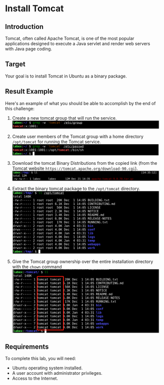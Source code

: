 # Install Tomcat

## Introduction

Tomcat, often called Apache Tomcat, is one of the most popular applications designed to execute a Java servlet and render web servers with Java page coding.

## Target

Your goal is to install Tomcat in Ubuntu as a binary package.

## Result Example

Here's an example of what you should be able to accomplish by the end of this challenge:

1. Create a new tomcat group that will run the service.
   ![challenge-install-create-pipeline-2-1](assets/challenge-install-create-pipeline-2-1.png)

2. Create user members of the Tomcat group with a home directory `/opt/tomcat` for running the Tomcat service.
   ![challenge-install-create-pipeline-2-2](assets/challenge-install-create-pipeline-2-2.png)

3. Download the tomcat Binary Distributions from the copied link (from the Tomcat website `https://tomcat.apache.org/download-90.cgi`).
   ![challenge-install-create-pipeline-2-3](assets/challenge-install-create-pipeline-2-3.png)

4. Extract the binary tomcat package to the `/opt/tomcat` directory.
   ![challenge-install-create-pipeline-2-4](assets/challenge-install-create-pipeline-2-4.png)

5. Give the Tomcat group ownership over the entire installation directory with the `chown` command
   ![challenge-install-create-pipeline-2-5](assets/challenge-install-create-pipeline-2-5.png)

## Requirements

To complete this lab, you will need:

- Ubuntu operating system installed.
- A user account with administrator privileges.
- Access to the Internet.
